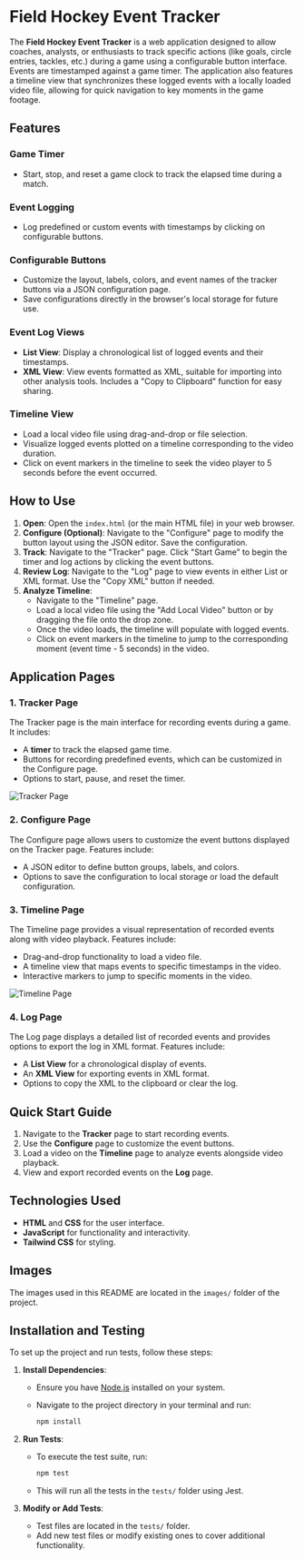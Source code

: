# Field Hockey Event Tracker

The **Field Hockey Event Tracker** is a web application designed to allow coaches, analysts, or enthusiasts to track specific actions (like goals, circle entries, tackles, etc.) during a game using a configurable button interface. Events are timestamped against a game timer. The application also features a timeline view that synchronizes these logged events with a locally loaded video file, allowing for quick navigation to key moments in the game footage.

## Features

### Game Timer

- Start, stop, and reset a game clock to track the elapsed time during a match.

### Event Logging

- Log predefined or custom events with timestamps by clicking on configurable buttons.

### Configurable Buttons

- Customize the layout, labels, colors, and event names of the tracker buttons via a JSON configuration page.
- Save configurations directly in the browser's local storage for future use.

### Event Log Views

- **List View**: Display a chronological list of logged events and their timestamps.
- **XML View**: View events formatted as XML, suitable for importing into other analysis tools. Includes a "Copy to Clipboard" function for easy sharing.

### Timeline View

- Load a local video file using drag-and-drop or file selection.
- Visualize logged events plotted on a timeline corresponding to the video duration.
- Click on event markers in the timeline to seek the video player to 5 seconds before the event occurred.

## How to Use

1. **Open**: Open the `index.html` (or the main HTML file) in your web browser.
2. **Configure (Optional)**: Navigate to the "Configure" page to modify the button layout using the JSON editor. Save the configuration.
3. **Track**: Navigate to the "Tracker" page. Click "Start Game" to begin the timer and log actions by clicking the event buttons.
4. **Review Log**: Navigate to the "Log" page to view events in either List or XML format. Use the "Copy XML" button if needed.
5. **Analyze Timeline**:
    - Navigate to the "Timeline" page.
    - Load a local video file using the "Add Local Video" button or by dragging the file onto the drop zone.
    - Once the video loads, the timeline will populate with logged events.
    - Click on event markers in the timeline to jump to the corresponding moment (event time - 5 seconds) in the video.

## Application Pages

### 1. Tracker Page

The Tracker page is the main interface for recording events during a game. It includes:

- A **timer** to track the elapsed game time.
- Buttons for recording predefined events, which can be customized in the Configure page.
- Options to start, pause, and reset the timer.

![Tracker Page](images/field-hockey-tracker.png)

### 2. Configure Page

The Configure page allows users to customize the event buttons displayed on the Tracker page. Features include:

- A JSON editor to define button groups, labels, and colors.
- Options to save the configuration to local storage or load the default configuration.

### 3. Timeline Page

The Timeline page provides a visual representation of recorded events along with video playback. Features include:

- Drag-and-drop functionality to load a video file.
- A timeline view that maps events to specific timestamps in the video.
- Interactive markers to jump to specific moments in the video.

![Timeline Page](images/field-hockey-timeline.png)

### 4. Log Page

The Log page displays a detailed list of recorded events and provides options to export the log in XML format. Features include:

- A **List View** for a chronological display of events.
- An **XML View** for exporting events in XML format.
- Options to copy the XML to the clipboard or clear the log.

## Quick Start Guide

1. Navigate to the **Tracker** page to start recording events.
2. Use the **Configure** page to customize the event buttons.
3. Load a video on the **Timeline** page to analyze events alongside video playback.
4. View and export recorded events on the **Log** page.

## Technologies Used

- **HTML** and **CSS** for the user interface.
- **JavaScript** for functionality and interactivity.
- **Tailwind CSS** for styling.

## Images

The images used in this README are located in the `images/` folder of the project.

## Installation and Testing

To set up the project and run tests, follow these steps:

1. **Install Dependencies**:
   - Ensure you have [Node.js](https://nodejs.org/) installed on your system.
   - Navigate to the project directory in your terminal and run:

     ```bash
     npm install
     ```

2. **Run Tests**:
   - To execute the test suite, run:

     ```bash
     npm test
     ```

   - This will run all the tests in the `tests/` folder using Jest.

3. **Modify or Add Tests**:
   - Test files are located in the `tests/` folder.
   - Add new test files or modify existing ones to cover additional functionality.
